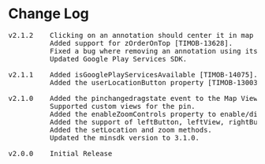 # Change Log
<pre>
v2.1.2    Clicking on an annotation should center it in map view [TIMOB-13778].
          Added support for zOrderOnTop [TIMOB-13628].
          Fixed a bug where removing an annotation using its title crashed the app [TIMOB-14502].
          Updated Google Play Services SDK.

v2.1.1    Added isGooglePlayServicesAvailable [TIMOB-14075].
          Added the userLocationButton property [TIMOB-13003].

v2.1.0    Added the pinchangedragstate event to the Map View.
          Supported custom views for the pin.
          Added the enableZoomControls property to enable/disable zoom controls.
          Added the support of leftButton, leftView, rightButton and leftView for annotations.
          Added the setLocation and zoom methods.
          Updated the minsdk version to 3.1.0.

v2.0.0    Initial Release